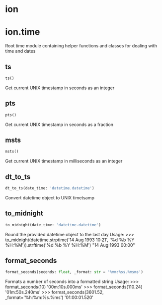 # ion

# ion.time
Root time module containing helper functions and classes for dealing with time and dates
## ts
```python
ts()
```
Get current UNIX timestamp in seconds as an integer
## pts
```python
pts()
```
Get current UNIX timestamp in seconds as a fraction
## msts
```python
msts()
```
Get current UNIX timestamp in milliseconds as an integer
## dt_to_ts
```python
dt_to_ts(date_time: 'datetime.datetime')
```
Convert datetime object to UNIX timetsamp
## to_midnight
```python
to_midnight(date_time: 'datetime.datetime')
```

Round the provided datetime object to the last day
Usage:
    >>> to_midnight(datetime.strptime('14 Aug 1993 10:21', '%d %b %Y %H:%M')).strftime('%d %b %Y %H:%M')
    "14 Aug 1993 00:00"

## format_seconds
```python
format_seconds(seconds: float, _format: str = '%mm:%ss.%msms')
```

Formats a number of seconds into a formatted string
Usage:
    >>> format_seconds(10)
    '00m:10s.000ms'
    >>> format_seconds(110.24)
    '01m:50s.240ms'
    >>> format_seconds(3601.52, _format='%h:%m:%s.%ms')
    '01:00:01.520'

